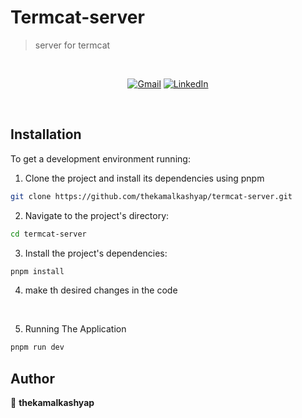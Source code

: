 # Termcat-server

> server for termcat

<br/>

  <div align="center">

<a href='mailto:iamkamalkumar@proton.me'>![Gmail](https://img.shields.io/badge/Gmail-D14836?style=for-the-badge&logo=gmail&logoColor=white)</a> <a href='https://www.linkedin.com/in/thekamalkashyap'>![LinkedIn](https://img.shields.io/badge/linkedin-%230077B5.svg?style=for-the-badge&logo=linkedin&logoColor=white)</a>

</div>

<br/>

## Installation

To get a development environment running:

1. Clone the project and install its dependencies using pnpm

```sh
git clone https://github.com/thekamalkashyap/termcat-server.git
```

2. Navigate to the project's directory:

```sh
cd termcat-server
```

3. Install the project's dependencies:

```sh
pnpm install
```

4. make th desired changes in the code

<br/>

5. Running The Application

```sh
pnpm run dev
```

## Author

👤 **thekamalkashyap**
